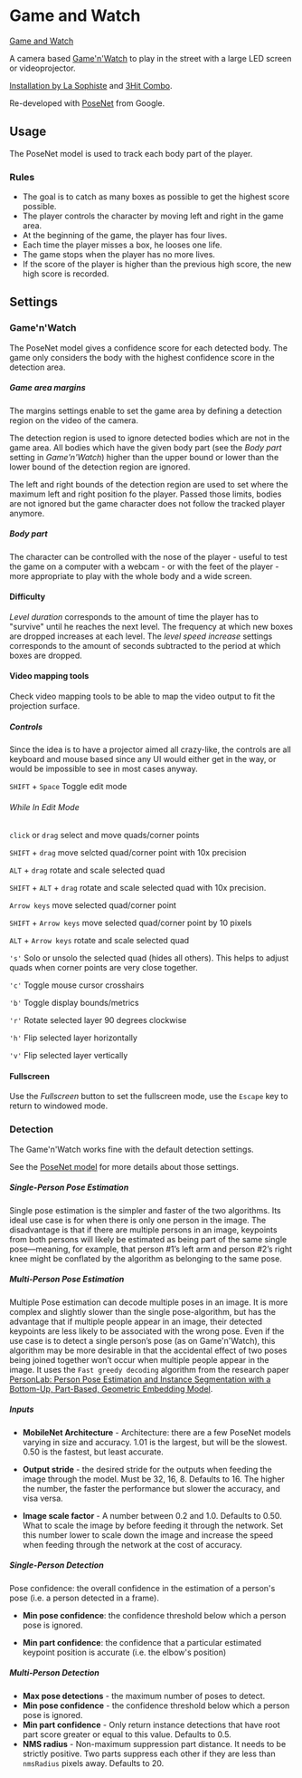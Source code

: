# Game and Watch

[Game and Watch](https://arthursw.github.io/game-n-watch/)

A camera based [Game'n'Watch](https://en.wikipedia.org/wiki/Game_%26_Watch) to play in the street with a large LED screen or videoprojector.

[Installation by La Sophiste](http://www.lasophiste.com/portfolio/gamenwatch/) and [3Hit Combo](http://www.3hitcombo.fr/).

Re-developed with [PoseNet](https://github.com/tensorflow/tfjs-models/tree/master/posenet) from Google.

## Usage

The PoseNet model is used to track each body part of the player.

### Rules

 - The goal is to catch as many boxes as possible to get the highest score possible.
 - The player controls the character by moving left and right in the game area.
 - At the beginning of the game, the player has four lives.
 - Each time the player misses a box, he looses one life.
 - The game stops when the player has no more lives.
 - If the score of the player is higher than the previous high score, the new high score is recorded.

## Settings

### Game'n'Watch

The PoseNet model gives a confidence score for each detected body. The game only considers the body with the highest confidence score in the detection area.

##### Game area margins

The margins settings enable to set the game area by defining a detection region on the video of the camera.

The detection region is used to ignore detected bodies which are not in the game area. All bodies which have the given body part (see the *Body part* setting in *Game'n'Watch*) higher than the upper bound or lower than the lower bound of the detection region are ignored.

The left and right bounds of the detection region are used to set where the maximum left and right position fo the player. Passed those limits, bodies are not ignored but the game character does not follow the tracked player anymore.

##### Body part

The character can be controlled with the nose of the player - useful to test the game on a computer with a webcam - or with the feet of the player - more appropriate to play with the whole body and a wide screen.

#### Difficulty

*Level duration* corresponds to the amount of time the player has to "survive" until he reaches the next level.
The frequency at which new boxes are dropped increases at each level. The *level speed increase* settings corresponds to the amount of seconds subtracted to the period at which boxes are dropped.

#### Video mapping tools

Check video mapping tools to be able to map the video output to fit the projection surface.

##### Controls

Since the idea is to have a projector aimed all crazy-like, the controls are all keyboard and mouse based since any UI would either get in the way, or would be impossible to see in most cases anyway.

`SHIFT` + `Space` Toggle edit mode

###### While In Edit Mode

`click` or `drag` select and move quads/corner points

`SHIFT` + `drag` move selcted quad/corner point with 10x precision

`ALT` + `drag` rotate and scale selected quad

`SHIFT` + `ALT` + `drag` rotate and scale selected quad with 10x precision.

`Arrow keys` move selected quad/corner point

`SHIFT` + `Arrow keys` move selected quad/corner point by 10 pixels

`ALT` + `Arrow keys` rotate and scale selected quad

`'s'` Solo or unsolo the selected quad (hides all others). This helps to adjust quads when corner points are very close together.

`'c'` Toggle mouse cursor crosshairs

`'b'` Toggle display bounds/metrics

`'r'` Rotate selected layer 90 degrees clockwise

`'h'` Flip selected layer horizontally

`'v'` Flip selected layer vertically

#### Fullscreen

Use the *Fullscreen* button to set the fullscreen mode, use the `Escape` key to return to windowed mode.


### Detection

The Game'n'Watch works fine with the default detection settings.

See the [PoseNet model](https://github.com/tensorflow/tfjs-models/tree/master/posenet) for more details about those settings.

##### Single-Person Pose Estimation

Single pose estimation is the simpler and faster of the two algorithms. Its ideal use case is for when there is only one person in the image. The disadvantage is that if there are multiple persons in an image, keypoints from both persons will likely be estimated as being part of the same single pose—meaning, for example, that person #1’s left arm and person #2’s right knee might be conflated by the algorithm as belonging to the same pose.

##### Multi-Person Pose Estimation

Multiple Pose estimation can decode multiple poses in an image. It is more complex and slightly slower than the single pose-algorithm, but has the advantage that if multiple people appear in an image, their detected keypoints are less likely to be associated with the wrong pose. Even if the use case is to detect a single person’s pose (as on Game'n'Watch), this algorithm may be more desirable in that the accidental effect of two poses being joined together won’t occur when multiple people appear in the image. It uses the `Fast greedy decoding` algorithm from the research paper [PersonLab: Person Pose Estimation and Instance Segmentation with a Bottom-Up, Part-Based, Geometric Embedding Model](https://arxiv.org/pdf/1803.08225.pdf).

##### Inputs

* **MobileNet Architecture** - Architecture: there are a few PoseNet models varying in size and accuracy. 1.01 is the largest, but will be the slowest. 0.50 is the fastest, but least accurate.

* **Output stride** - the desired stride for the outputs when feeding the image through the model.  Must be 32, 16, 8.  Defaults to 16.  The higher the number, the faster the performance but slower the accuracy, and visa versa.

* **Image scale factor** - A number between 0.2 and 1.0. Defaults to 0.50.   What to scale the image by before feeding it through the network.  Set this number lower to scale down the image and increase the speed when feeding through the network at the cost of accuracy.


##### Single-Person Detection

Pose confidence: the overall confidence in the estimation of a person's pose (i.e. a person detected in a frame).

* **Min pose confidence**: the confidence threshold below which a person pose is ignored.

* **Min part confidence**: the confidence that a particular estimated keypoint position is accurate (i.e. the elbow's position)

##### Multi-Person Detection

* **Max pose detections** - the maximum number of poses to detect.
* **Min pose confidence** - the confidence threshold below which a person pose is ignored.
* **Min part confidence** - Only return instance detections that have root part score greater or equal to this value. Defaults to 0.5.
* **NMS radius** - Non-maximum suppression part distance. It needs to be strictly positive. Two parts suppress each other if they are less than `nmsRadius` pixels away. Defaults to 20.

